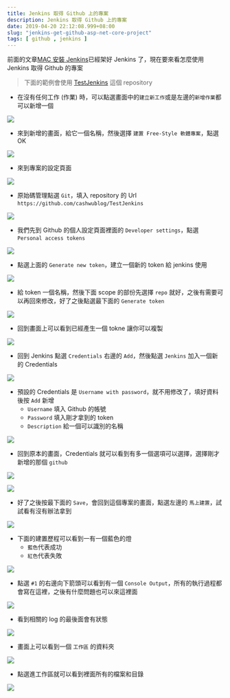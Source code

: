 ```yaml
---
title: Jenkins 取得 Github 上的專案
description: Jenkins 取得 Github 上的專案
date: 2019-04-20 22:12:08.999+08:00
slug: "jenkins-get-github-asp-net-core-project"
tags: [ github , jenkins ]
---
```


前面的文章[MAC 安裝 Jenkins](https://blog.cashwu.com/blog/mac-install-jenkins)已經架好 Jenkins 了，現在要來看怎麼使用 Jenkins 取得 Github 的專案

> 下面的範例會使用 [TestJenkins](https://github.com/cashwublog/TestJenkins) 這個 repository

- 在沒有任何工作 (作業) 時，可以點選畫面中的`建立新工作`或是左邊的`新增作業`都可以新增一個

![](/images/404.webp)

- 來到新增的畫面，給它一個名稱，然後選擇 `建置 Free-Style 軟體專案`，點選 OK

![](/images/404.webp)

- 來到專案的設定頁面

![](/images/404.webp)

- 原始碼管理點選 `Git`，填入 repository 的 Url `https://github.com/cashwublog/TestJenkins`

![](/images/404.webp)

- 我們先到 Github 的個人設定頁面裡面的 `Developer settings`，點選 `Personal access tokens`

![](/images/404.webp)

- 點選上面的 `Generate new token`，建立一個新的 token 給 jenkins 使用

![](/images/404.webp)

- 給 token 一個名稱，然後下面 scope 的部份先選擇 `repo` 就好，之後有需要可以再回來修改，好了之後點選最下面的 `Generate token`

![](/images/404.webp)

- 回到畫面上可以看到已經產生一個 tokne 讓你可以複製

![](/images/404.webp)

- 回到 Jenkins 點選 `Credentials` 右邊的 `Add`，然後點選 `Jenkins` 加入一個新的 Credentials

![](/images/404.webp)

- 預設的 Credentials 是 `Username with password`，就不用修改了，填好資料後按 `Add` 新增
	- `Username` 填入 Github 的帳號
	- `Password` 填入剛才拿到的 token
	- `Description` 給一個可以識別的名稱

![](/images/404.webp)

- 回到原本的畫面，Credentials 就可以看到有多一個選項可以選擇，選擇剛才新增的那個 `github`

![](/images/404.webp)

![](/images/404.webp)

- 好了之後按最下面的 `Save`，會回到這個專案的畫面，點選左邊的 `馬上建置`，試試看有沒有辦法拿到

![](/images/404.webp)

- 下面的建置歷程可以看到一有一個藍色的燈
	- `藍色`代表成功
	- `紅色`代表失敗

![](/images/404.webp)

- 點選 `#1` 的右邊向下箭頭可以看到有一個 `Console Output`，所有的執行過程都會寫在這裡，之後有什麼問題也可以來這裡面

![](/images/404.webp)

- 看到相關的 log 的最後面會有狀態

![](/images/404.webp)

- 畫面上可以看到一個 `工作區` 的資料夾

![](/images/404.webp)

- 點選進工作區就可以看到裡面所有的檔案和目錄

![](/images/404.webp)